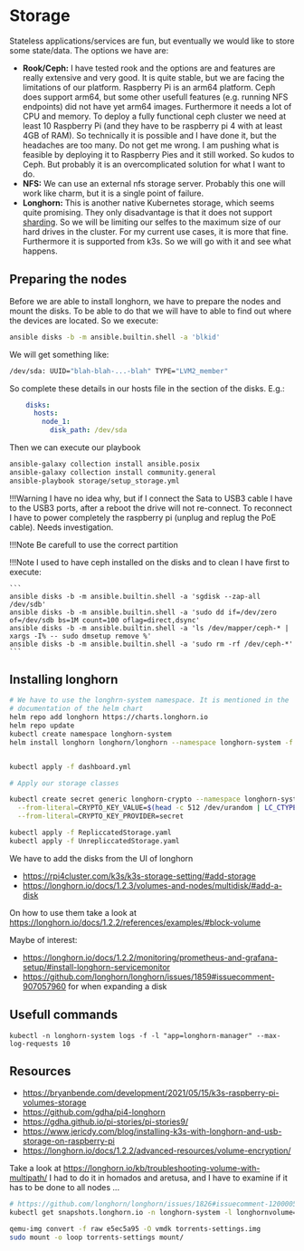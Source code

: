 # Storage

Stateless applications/services are fun, but eventually we would 
like to store some state/data. The options we have are:

* **Rook/Ceph:** I have tested rook and the options are and features 
are really extensive and very good. It is quite stable, but we are
facing the limitations of our platform. Raspberry Pi is an arm64 platform.
Ceph does support arm64, but some other usefull features (e.g. running NFS 
endpoints) did not have yet arm64 images. Furthermore it needs a lot of 
CPU and memory. To deploy a fully functional ceph cluster we need at 
least 10 Raspberry Pi (and they have to be raspberry pi 4 with at 
least 4GB of RAM). So technically it is possible and I have done it, but 
the headaches are too many. Do not get me wrong. I am pushing what is 
feasible by deploying it to Raspberry Pies and it still worked. So kudos to
Ceph. But probably it is an overcomplicated solution for what I want to do. 
* **NFS:** We can use an external nfs storage server. Probably this one will 
work like charm, but it is a single point of failure. 
* **Longhorn:** This is another native Kubernetes storage, which seems quite 
promising. They only disadvantage is that it does not support 
[sharding](https://github.com/longhorn/longhorn/issues/1061). So we will be 
limiting our selfes to the maximum size of our hard drives in the cluster.
For my current use cases, it is more that fine. Furthermore it is supported 
from k3s. So we will go with it and see what happens.


## Preparing the nodes

Before we are able to install longhorn, we have to prepare the nodes 
and mount the disks. To be able to do that we will have to able to find
out where the devices are located. So we execute:

```bash
ansible disks -b -m ansible.builtin.shell -a 'blkid'
```

We will get something like:

```bash 
/dev/sda: UUID="blah-blah-...-blah" TYPE="LVM2_member"
```

So complete these details in our hosts file in the section of the disks. E.g.:

```yaml
    disks:
      hosts:
        node_1:
          disk_path: /dev/sda
```

Then we can execute our playbook

```bash
ansible-galaxy collection install ansible.posix
ansible-galaxy collection install community.general
ansible-playbook storage/setup_storage.yml
```

!!!Warning
    I have no idea why, but if I connect the Sata to USB3 cable I have
    to the USB3 ports, after a reboot the drive will not re-connect.
    To reconnect I have to power completely the raspberry pi (unplug
    and replug the PoE cable). Needs investigation.

!!!Note
    Be carefull to use the correct partition

!!!Note
    I used to have ceph installed on the disks and to clean I have first to execute:

    ```
    ansible disks -b -m ansible.builtin.shell -a 'sgdisk --zap-all /dev/sdb'
    ansible disks -b -m ansible.builtin.shell -a 'sudo dd if=/dev/zero of=/dev/sdb bs=1M count=100 oflag=direct,dsync'
    ansible disks -b -m ansible.builtin.shell -a 'ls /dev/mapper/ceph-* | xargs -I% -- sudo dmsetup remove %'
    ansible disks -b -m ansible.builtin.shell -a 'sudo rm -rf /dev/ceph-*'
    ```

## Installing longhorn

```bash
# We have to use the longhrn-system namespace. It is mentioned in the
# documentation of the helm chart
helm repo add longhorn https://charts.longhorn.io
helm repo update
kubectl create namespace longhorn-system
helm install longhorn longhorn/longhorn --namespace longhorn-system -f values.yaml --version 1.4.0


kubectl apply -f dashboard.yml

# Apply our storage classes 

kubectl create secret generic longhorn-crypto --namespace longhorn-system \
  --from-literal=CRYPTO_KEY_VALUE=$(head -c 512 /dev/urandom | LC_CTYPE=C tr -cd 'a-zA-Z0-9' | head -c 64) \
  --from-literal=CRYPTO_KEY_PROVIDER=secret

kubectl apply -f RepliccatedStorage.yaml
kubectl apply -f UnrepliccatedStorage.yaml
```

We have to add the disks from the UI of longhorn

* https://rpi4cluster.com/k3s/k3s-storage-setting/#add-storage
* https://longhorn.io/docs/1.2.3/volumes-and-nodes/multidisk/#add-a-disk

On how to use them take a look at https://longhorn.io/docs/1.2.2/references/examples/#block-volume

Maybe of interest:

* https://longhorn.io/docs/1.2.2/monitoring/prometheus-and-grafana-setup/#install-longhorn-servicemonitor
* https://github.com/longhorn/longhorn/issues/1859#issuecomment-907057960 for when expanding a disk

## Usefull commands 

```
kubectl -n longhorn-system logs -f -l "app=longhorn-manager" --max-log-requests 10
```

## Resources

* https://bryanbende.com/development/2021/05/15/k3s-raspberry-pi-volumes-storage
* https://github.com/gdha/pi4-longhorn
* https://gdha.github.io/pi-stories/pi-stories9/
* https://www.jericdy.com/blog/installing-k3s-with-longhorn-and-usb-storage-on-raspberry-pi
* https://longhorn.io/docs/1.2.2/advanced-resources/volume-encryption/


Take a look at https://longhorn.io/kb/troubleshooting-volume-with-multipath/
I had to do it in homados and aretusa, and I have to examine if it has to be done to all nodes ...


```sh
# https://github.com/longhorn/longhorn/issues/1826#issuecomment-1200005051
kubectl get snapshots.longhorn.io -n longhorn-system -l longhornvolume=pvc-1c16f507-ff8d-4b8b-aed4-7b108214618c | awk '/library-books-/{print $1}' | xargs kubectl -n longhorn-system delete snapshots.longhorn.io

qemu-img convert -f raw e5ec5a95 -O vmdk torrents-settings.img
sudo mount -o loop torrents-settings mount/
```
